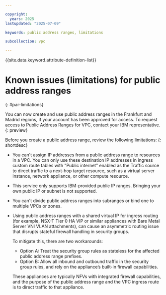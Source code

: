 ```yaml
---

copyright:
  years: 2025
lastupdated: "2025-07-09"

keywords: public address ranges, limitations

subcollection: vpc

---
```


{{site.data.keyword.attribute-definition-list}}

# Known issues (limitations) for public address ranges
{: #par-limitations} 

You can now create and use public address ranges in the Frankfurt and Madrid regions, if your account has been approved for access. To request access to Public Address Ranges for VPC, contact your IBM representative.
{: preview} 

Before you create a public address range, review the following limitations:
{: shortdesc}

* You can't assign IP addresses from a public address range to resources in a VPC. You can only use these destination IP addresses in ingress custom route tables with "Public internet" enabled as the Traffic source to direct traffic to a next-hop target resource, such as a virtual server instance, network appliance, or other compute resource.
* This service only supports IBM-provided public IP ranges. Bringing your own public IP or subnet is not supported. 
*  You can't divide public address ranges into subranges or bind one to multiple VPCs or zones.
* Using public address ranges with a shared virtual IP for ingress routing (for example, NSX-T Tier 0 HA VIP or similar appliances with Bare Metal Server VNI VLAN attachments), can cause an asymmetric routing issue that disrupts stateful firewall handling in security groups. 

   To mitigate this, there are two workarounds:

   * Option A: Treat the security group rules as stateless for the affected public address range prefixes.
   * Option B: Allow all inbound and outbound traffic in the security group rules, and rely on the appliance’s built-in firewall capabilities.

   These appliances are typically NFVs with integrated firewall capabilities, and the purpose of the public address range and the VPC ingress route is to direct traffic to that appliance.
